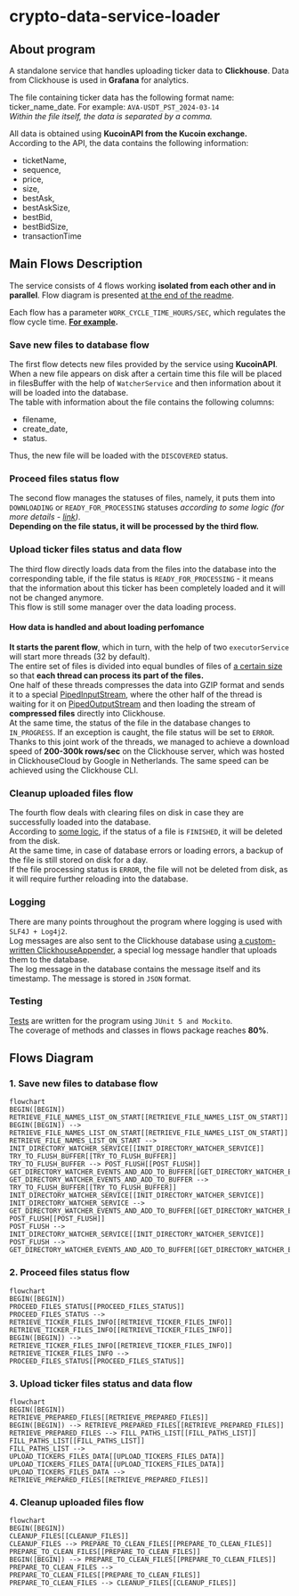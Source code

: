 # crypto-data-service-loader
## About program
A standalone service that handles uploading ticker data to **Clickhouse**. Data from Clickhouse is used in **Grafana** for analytics.

The file containing ticker data has the following format name:
ticker_name_date. For example:
```AVA-USDT_PST_2024-03-14```  
_Within the file itself, the data is separated by a comma._  

All data is obtained using **KucoinAPI from the Kucoin exchange.**  
According to the API, the data contains the following information:
+ ticketName, 
+ sequence, 
+ price, 
+ size, 
+ bestAsk, 
+ bestAskSize, 
+ bestBid, 
+ bestBidSize, 
+ transactionTime

## Main Flows Description

The service consists of 4 flows working **isolated from each other and in parallel**. Flow diagram is presented [at the end of the readme](#flows-diagram).

Each flow has a parameter `WORK_CYCLE_TIME_HOURS/SEC`, which regulates the flow cycle time. **[For example](/MainService/src/main/resources/application.origin.yaml#L29).**

### Save new files to database flow

The first flow detects new files provided by the service using **KucoinAPI**. When a new file appears on disk after a certain time this file will be placed in filesBuffer with the help of `WatcherService` and then information about it will be loaded into the database.  
The table with information about the file contains the following columns: 
+ filename, 
+ create_date, 
+ status.

Thus, the new file will be loaded with the `DISCOVERED` status.

### Proceed files status flow

The second flow manages the statuses of files, namely, it puts them into `DOWNLOADING` or `READY_FOR_PROCESSING` statuses *according to some logic (for more details - [link](/MainService/src/main/java/com/crypto/service/flow/ProceedFilesStatusFlow.java))*.   
**Depending on the file status, it will be processed by the third flow.**

### Upload ticker files status and data flow

The third flow directly loads data from the files into the database into the corresponding table, if the file status is `READY_FOR_PROCESSING` - it means that the information about this ticker has been completely loaded and it will not be changed anymore.  
This flow is still some manager over the data loading process.  

#### How data is handled and about loading perfomance
**It starts the parent flow**, which in turn, with the help of two `executorService` will start more threads (32 by default).  
The entire set of files is divided into equal bundles of files of [a certain size](/MainService/src/main/resources/application.origin.yaml#L16) so that **each thread can process its part of the files.**   
One half of these threads compresses the data into GZIP format and sends it to a special [PipedInputStream](https://docs.oracle.com/javase/8/docs/api/java/io/PipedInputStream.html), where the other half of the thread is waiting for it on [PipedOutputStream](https://docs.oracle.com/javase/8/docs/api/java/io/PipedOutputStream.html) and then loading the stream of **compressed files** directly into Clickhouse.  
At the same time, the status of the file in the database changes to `IN_PROGRESS`. If an exception is caught, the file status will be set to `ERROR`.  
Thanks to this joint work of the threads, we managed to achieve a download speed of **200-300k rows/sec** on the Clickhouse server, which was hosted in ClickhouseCloud by Google in Netherlands. The same speed can be achieved using the Clickhouse CLI.

### Cleanup uploaded files flow

The fourth flow deals with clearing files on disk in case they are successfully loaded into the database.  
According to [some logic](/MainService/src/main/java/com/crypto/service/flow/CleanupUploadedFilesFlow.java), if the status of a file is `FINISHED`, it will be deleted from the disk.  
At the same time, in case of database errors or loading errors, a backup of the file is still stored on disk for a day.  
If the file processing status is `ERROR`, the file will not be deleted from disk, as it will require further reloading into the database.

### Logging

There are many points throughout the program where logging is used with `SLF4J + Log4j2`.  
Log messages are also sent to the Clickhouse database using [a custom-written ClickhouseAppender](/ClickHouseAppender/src/main/java/com/clickhouse/appender/ClickHouseAppender.java), a special log message handler that uploads them to the database.  
The log message in the database contains the message itself and its timestamp. The message is stored in `JSON` format.

### Testing

[Tests](/MainService/src/test/java/com/crypto/service/) are written for the program using `JUnit 5 and Mockito`.  
The coverage of methods and classes in flows package reaches **80%**.

## Flows Diagram
### 1. Save new files to database flow
```mermaid
flowchart
BEGIN([BEGIN])
RETRIEVE_FILE_NAMES_LIST_ON_START[[RETRIEVE_FILE_NAMES_LIST_ON_START]]
BEGIN([BEGIN]) --> RETRIEVE_FILE_NAMES_LIST_ON_START[[RETRIEVE_FILE_NAMES_LIST_ON_START]]
RETRIEVE_FILE_NAMES_LIST_ON_START --> INIT_DIRECTORY_WATCHER_SERVICE[[INIT_DIRECTORY_WATCHER_SERVICE]]
TRY_TO_FLUSH_BUFFER[[TRY_TO_FLUSH_BUFFER]]
TRY_TO_FLUSH_BUFFER --> POST_FLUSH[[POST_FLUSH]]
GET_DIRECTORY_WATCHER_EVENTS_AND_ADD_TO_BUFFER[[GET_DIRECTORY_WATCHER_EVENTS_AND_ADD_TO_BUFFER]]
GET_DIRECTORY_WATCHER_EVENTS_AND_ADD_TO_BUFFER --> TRY_TO_FLUSH_BUFFER[[TRY_TO_FLUSH_BUFFER]]
INIT_DIRECTORY_WATCHER_SERVICE[[INIT_DIRECTORY_WATCHER_SERVICE]]
INIT_DIRECTORY_WATCHER_SERVICE --> GET_DIRECTORY_WATCHER_EVENTS_AND_ADD_TO_BUFFER[[GET_DIRECTORY_WATCHER_EVENTS_AND_ADD_TO_BUFFER]]
POST_FLUSH[[POST_FLUSH]]
POST_FLUSH --> INIT_DIRECTORY_WATCHER_SERVICE[[INIT_DIRECTORY_WATCHER_SERVICE]]
POST_FLUSH --> GET_DIRECTORY_WATCHER_EVENTS_AND_ADD_TO_BUFFER[[GET_DIRECTORY_WATCHER_EVENTS_AND_ADD_TO_BUFFER]]
```

### 2. Proceed files status flow
```mermaid
flowchart
BEGIN([BEGIN])
PROCEED_FILES_STATUS[[PROCEED_FILES_STATUS]]
PROCEED_FILES_STATUS --> RETRIEVE_TICKER_FILES_INFO[[RETRIEVE_TICKER_FILES_INFO]]
RETRIEVE_TICKER_FILES_INFO[[RETRIEVE_TICKER_FILES_INFO]]
BEGIN([BEGIN]) --> RETRIEVE_TICKER_FILES_INFO[[RETRIEVE_TICKER_FILES_INFO]]
RETRIEVE_TICKER_FILES_INFO --> PROCEED_FILES_STATUS[[PROCEED_FILES_STATUS]]
```

### 3. Upload ticker files status and data flow
```mermaid
flowchart
BEGIN([BEGIN])
RETRIEVE_PREPARED_FILES[[RETRIEVE_PREPARED_FILES]]
BEGIN([BEGIN]) --> RETRIEVE_PREPARED_FILES[[RETRIEVE_PREPARED_FILES]]
RETRIEVE_PREPARED_FILES --> FILL_PATHS_LIST[[FILL_PATHS_LIST]]
FILL_PATHS_LIST[[FILL_PATHS_LIST]]
FILL_PATHS_LIST --> UPLOAD_TICKERS_FILES_DATA[[UPLOAD_TICKERS_FILES_DATA]]
UPLOAD_TICKERS_FILES_DATA[[UPLOAD_TICKERS_FILES_DATA]]
UPLOAD_TICKERS_FILES_DATA --> RETRIEVE_PREPARED_FILES[[RETRIEVE_PREPARED_FILES]]
```

### 4. Cleanup uploaded files flow
```mermaid
flowchart
BEGIN([BEGIN])
CLEANUP_FILES[[CLEANUP_FILES]]
CLEANUP_FILES --> PREPARE_TO_CLEAN_FILES[[PREPARE_TO_CLEAN_FILES]]
PREPARE_TO_CLEAN_FILES[[PREPARE_TO_CLEAN_FILES]]
BEGIN([BEGIN]) --> PREPARE_TO_CLEAN_FILES[[PREPARE_TO_CLEAN_FILES]]
PREPARE_TO_CLEAN_FILES --> PREPARE_TO_CLEAN_FILES[[PREPARE_TO_CLEAN_FILES]]
PREPARE_TO_CLEAN_FILES --> CLEANUP_FILES[[CLEANUP_FILES]]
```